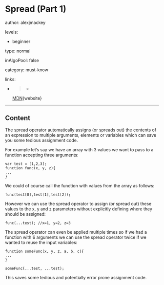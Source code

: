 # Spread (Part 1)
author: alexjmackey

levels:

  - beginner

type: normal

inAlgoPool: false

category: must-know

links:

  - >-
    [MDN](https://developer.mozilla.org/en/docs/Web/JavaScript/Reference/Operators/Spread_operator){website}

---
## Content

The spread operator automatically assigns (or spreads out) the contents of an expression to multiple arguments, elements or variables which can save you some tedious assignment code.

For example let’s say we have an array with 3 values we want to pass to a function accepting three arguments:

```
var test = [1,2,3];
function func(x, y, z){
...
}
```
We could of course call the function with values from the array as follows:

```
func(test[0],test[1],test[2]);
```

However we can use the spread operator to assign (or spread out) these values to the x, y and z parameters without explicitly defining where they should be assigned:

```
func(...test); //x=1, y=2, z=3
```

The spread operator can even be applied multiple times so if we had a function with 6 arguments we can use the spread operator twice if we wanted to reuse the input variables:

```
function someFunc(x, y, z, a, b, c){
...
}

someFunc(...test, ...test);
```

This saves some tedious and potentially error prone assignment code.
